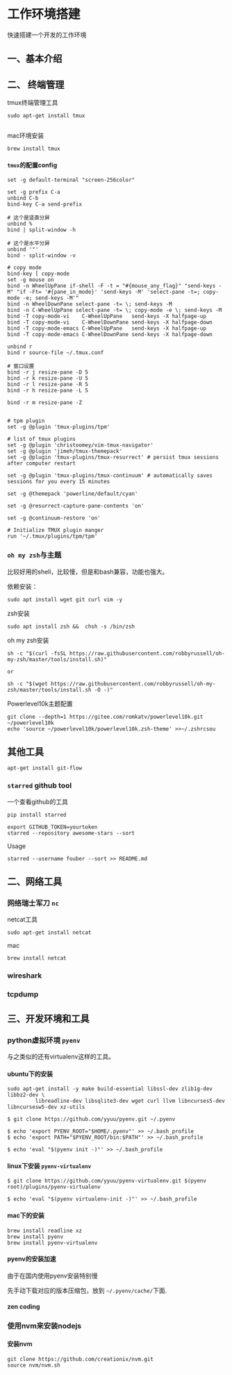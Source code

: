 # 工作环境搭建

快速搭建一个开发的工作环境

## 一、基本介绍


## 二、 终端管理

tmux终端管理工具

```
sudo apt-get install tmux


```

mac环境安装

```shell
brew install tmux
```

#### `tmux`的配置config

```
set -g default-terminal "screen-256color"

set -g prefix C-a
unbind C-b
bind-key C-a send-prefix

# 这个是竖直分屏
unbind % 
bind | split-window -h

# 这个是水平分屏
unbind '"'
bind - split-window -v

# copy mode
bind-key [ copy-mode
set -g mouse on
bind -n WheelUpPane if-shell -F -t = "#{mouse_any_flag}" "send-keys -M" "if -Ft= '#{pane_in_mode}' 'send-keys -M' 'select-pane -t=; copy-mode -e; send-keys -M'"
bind -n WheelDownPane select-pane -t= \; send-keys -M
bind -n C-WheelUpPane select-pane -t= \; copy-mode -e \; send-keys -M
bind -T copy-mode-vi    C-WheelUpPane   send-keys -X halfpage-up
bind -T copy-mode-vi    C-WheelDownPane send-keys -X halfpage-down
bind -T copy-mode-emacs C-WheelUpPane   send-keys -X halfpage-up
bind -T copy-mode-emacs C-WheelDownPane send-keys -X halfpage-down

unbind r
bind r source-file ~/.tmux.conf

# 窗口设置
bind -r j resize-pane -D 5
bind -r k resize-pane -U 5
bind -r l resize-pane -R 5
bind -r h resize-pane -L 5

bind -r m resize-pane -Z


# tpm plugin
set -g @plugin 'tmux-plugins/tpm'

# list of tmux plugins
set -g @plugin 'christoomey/vim-tmux-navigator'
set -g @plugin 'jimeh/tmux-themepack'
set -g @plugin 'tmux-plugins/tmux-resurrect' # persist tmux sessions after computer restart

set -g @plugin 'tmux-plugins/tmux-continuum' # automatically saves sessions for you every 15 minutes

set -g @themepack 'powerline/default/cyan'

set -g @resurrect-capture-pane-contents 'on'

set -g @continuum-restore 'on'

# Initialize TMUX plugin manger
run '~/.tmux/plugins/tpm/tpm'

```

### `oh my zsh`与主题

比较好用的shell，比较慢，但是和bash兼容，功能也强大。

依赖安装：

```
sudo apt install wget git curl vim -y
```

zsh安装

```
sudo apt install zsh &&  chsh -s /bin/zsh
```

oh my zsh安装

```
sh -c "$(curl -fsSL https://raw.githubusercontent.com/robbyrussell/oh-my-zsh/master/tools/install.sh)"

or

sh -c "$(wget https://raw.githubusercontent.com/robbyrussell/oh-my-zsh/master/tools/install.sh -O -)"

```

Powerlevel10k主题配置

```shell
git clone --depth=1 https://gitee.com/romkatv/powerlevel10k.git ~/powerlevel10k
echo 'source ~/powerlevel10k/powerlevel10k.zsh-theme' >>~/.zshrcsou	
```



## 其他工具

```
apt-get install git-flow
```

### `starred` github tool

一个查看github的工具

```
pip install starred

export GITHUB_TOKEN=yourtoken
starred --repository awesome-stars --sort
```

Usage

```
starred --username fouber --sort >> README.md

```

## 二、网络工具

### 网络瑞士军刀 `nc`

netcat工具

```
sudo apt-get install netcat
```

mac

```
brew install netcat
```

### wireshark

### tcpdump

## 三、开发环境和工具

### python虚拟环境 `pyenv`

与之类似的还有virtualenv这样的工具。

#### ubuntu下的安装

```
sudo apt-get install -y make build-essential libssl-dev zlib1g-dev libbz2-dev \
		 libreadline-dev libsqlite3-dev wget curl llvm libncurses5-dev libncursesw5-dev xz-utils
```

```
$ git clone https://github.com/yyuu/pyenv.git ~/.pyenv

```

```
$ echo 'export PYENV_ROOT="$HOME/.pyenv"' >> ~/.bash_profile
$ echo 'export PATH="$PYENV_ROOT/bin:$PATH"' >> ~/.bash_profile
```

```
$ echo 'eval "$(pyenv init -)"' >> ~/.bash_profile
```

#### linux下安装 `pyenv-virtualenv`

```
$ git clone https://github.com/yyuu/pyenv-virtualenv.git $(pyenv root)/plugins/pyenv-virtualenv

$ echo 'eval "$(pyenv virtualenv-init -)"' >> ~/.bash_profile
```

#### mac下的安装

```
brew install readline xz
brew install pyenv
brew install pyenv-virtualenv
```

#### pyenv的安装加速

由于在国内使用pyenv安装特别慢

先手动下载对应的版本压缩包，放到 `~/.pyenv/cache/`下面.

#### zen coding

### 使用nvm来安装nodejs

#### 安装nvm

```
git clone https://github.com/creationix/nvm.git
source nvm/nvm.sh
```
